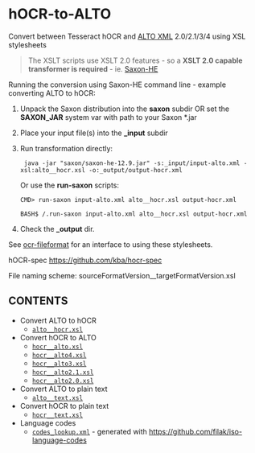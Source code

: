 # hOCR-to-ALTO
Convert between Tesseract hOCR and [ALTO XML](https://www.loc.gov/standards/alto/) 2.0/2.1/3/4 using XSL stylesheets

> The XSLT scripts use XSLT 2.0 features - so a **XSLT 2.0
capable transformer is required** - ie. [Saxon-HE](https://github.com/Saxonica/Saxon-HE/releases)

Running the conversion using Saxon-HE command line - example converting ALTO to hOCR:
 
1. Unpack the Saxon distribution into the **saxon** subdir OR set the **SAXON_JAR** system var with path to your Saxon *.jar
2. Place your input file(s) into the **_input** subdir
3. Run transformation directly:

        java -jar "saxon/saxon-he-12.9.jar" -s:_input/input-alto.xml -xsl:alto__hocr.xsl -o:_output/output-hocr.xml

   Or use the **run-saxon** scripts:

       CMD> run-saxon input-alto.xml alto__hocr.xsl output-hocr.xml

       BASH$ /.run-saxon input-alto.xml alto__hocr.xsl output-hocr.xml

 5. Check the **_output** dir. 


See [ocr-fileformat](https://github.com/UB-Mannheim/ocr-fileformat) for an
interface to using these stylesheets.

hOCR-spec https://github.com/kba/hocr-spec

File naming scheme:   sourceFormatVersion__targetFormatVersion.xsl

## CONTENTS

  * Convert ALTO to hOCR
    * [`alto__hocr.xsl`](./alto__hocr.xsl) 
  * Convert hOCR to ALTO
    * [`hocr__alto.xsl`](./hocr__alto.xsl)
    * [`hocr__alto4.xsl`](./hocr__alto4.xsl)
    * [`hocr__alto3.xsl`](./hocr__alto3.xsl)
    * [`hocr__alto2.1.xsl`](./hocr__alto2.1.xsl)     
    * [`hocr__alto2.0.xsl`](./hocr__alto2.0.xsl) 
  * Convert ALTO to plain text
    * [`alto__text.xsl`](./alto__text.xsl)
  * Convert hOCR to plain text
    * [`hocr__text.xsl`](./hocr__text.xsl)
  * Language codes
    * [`codes_lookup.xml`](./codes_lookup.xml) - generated with https://github.com/filak/iso-language-codes
